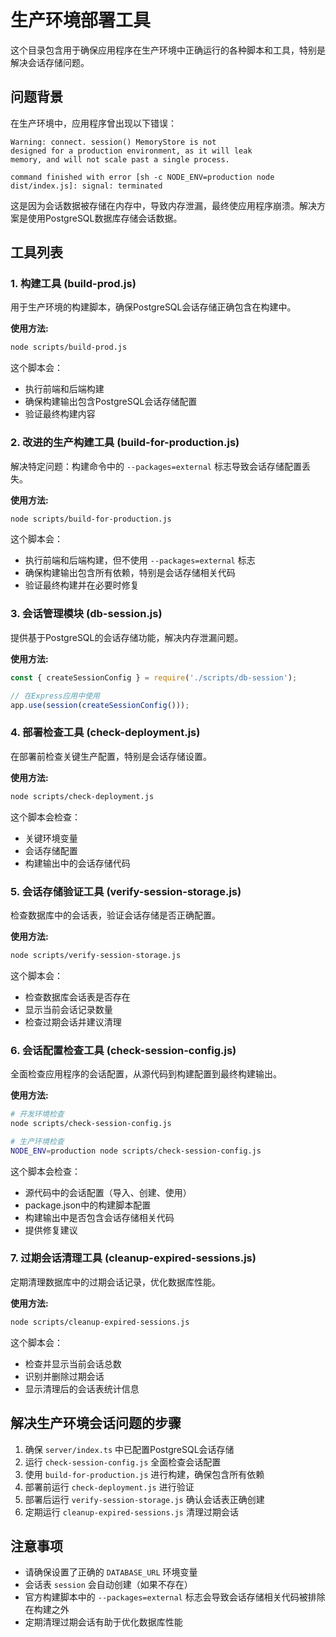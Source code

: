 # 生产环境部署工具

这个目录包含用于确保应用程序在生产环境中正确运行的各种脚本和工具，特别是解决会话存储问题。

## 问题背景

在生产环境中，应用程序曾出现以下错误：

```
Warning: connect. session() MemoryStore is not
designed for a production environment, as it will leak
memory, and will not scale past a single process.

command finished with error [sh -c NODE_ENV=production node dist/index.js]: signal: terminated
```

这是因为会话数据被存储在内存中，导致内存泄漏，最终使应用程序崩溃。解决方案是使用PostgreSQL数据库存储会话数据。

## 工具列表

### 1. 构建工具 (build-prod.js)

用于生产环境的构建脚本，确保PostgreSQL会话存储正确包含在构建中。

**使用方法:**
```bash
node scripts/build-prod.js
```

这个脚本会：
- 执行前端和后端构建
- 确保构建输出包含PostgreSQL会话存储配置
- 验证最终构建内容

### 2. 改进的生产构建工具 (build-for-production.js)

解决特定问题：构建命令中的 `--packages=external` 标志导致会话存储配置丢失。

**使用方法:**
```bash
node scripts/build-for-production.js
```

这个脚本会：
- 执行前端和后端构建，但不使用 `--packages=external` 标志
- 确保构建输出包含所有依赖，特别是会话存储相关代码
- 验证最终构建并在必要时修复

### 3. 会话管理模块 (db-session.js)

提供基于PostgreSQL的会话存储功能，解决内存泄漏问题。

**使用方法:**
```javascript
const { createSessionConfig } = require('./scripts/db-session');

// 在Express应用中使用
app.use(session(createSessionConfig()));
```

### 4. 部署检查工具 (check-deployment.js)

在部署前检查关键生产配置，特别是会话存储设置。

**使用方法:**
```bash
node scripts/check-deployment.js
```

这个脚本会检查：
- 关键环境变量
- 会话存储配置
- 构建输出中的会话存储代码

### 5. 会话存储验证工具 (verify-session-storage.js)

检查数据库中的会话表，验证会话存储是否正确配置。

**使用方法:**
```bash
node scripts/verify-session-storage.js
```

这个脚本会：
- 检查数据库会话表是否存在
- 显示当前会话记录数量
- 检查过期会话并建议清理

### 6. 会话配置检查工具 (check-session-config.js)

全面检查应用程序的会话配置，从源代码到构建配置到最终构建输出。

**使用方法:**
```bash
# 开发环境检查
node scripts/check-session-config.js

# 生产环境检查
NODE_ENV=production node scripts/check-session-config.js
```

这个脚本会检查：
- 源代码中的会话配置（导入、创建、使用）
- package.json中的构建脚本配置
- 构建输出中是否包含会话存储相关代码
- 提供修复建议

### 7. 过期会话清理工具 (cleanup-expired-sessions.js)

定期清理数据库中的过期会话记录，优化数据库性能。

**使用方法:**
```bash
node scripts/cleanup-expired-sessions.js
```

这个脚本会：
- 检查并显示当前会话总数
- 识别并删除过期会话
- 显示清理后的会话表统计信息

## 解决生产环境会话问题的步骤

1. 确保 `server/index.ts` 中已配置PostgreSQL会话存储
2. 运行 `check-session-config.js` 全面检查会话配置
3. 使用 `build-for-production.js` 进行构建，确保包含所有依赖
4. 部署前运行 `check-deployment.js` 进行验证
5. 部署后运行 `verify-session-storage.js` 确认会话表正确创建
6. 定期运行 `cleanup-expired-sessions.js` 清理过期会话

## 注意事项

- 请确保设置了正确的 `DATABASE_URL` 环境变量
- 会话表 `session` 会自动创建（如果不存在）
- 官方构建脚本中的 `--packages=external` 标志会导致会话存储相关代码被排除在构建之外
- 定期清理过期会话有助于优化数据库性能